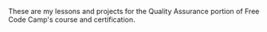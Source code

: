 These are my lessons and projects for the Quality Assurance portion of Free Code Camp's course and certification.
